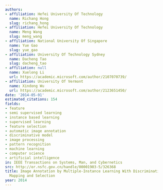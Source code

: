 ```yaml
---
authors:
- affiliation: Hefei University Of Technology
  name: Richang Hong
  slug: richang_hong
- affiliation: Hefei University Of Technology
  name: Meng Wang
  slug: meng_wang
- affiliation: National University Of Singapore
  name: Yue Gao
  slug: yue_gao
- affiliation: University Of Technology Sydney
  name: Dacheng Tao
  slug: dacheng_tao
- affiliation: null
  name: Xuelong Li
  url: https://academic.microsoft.com/author/2107070739/
- affiliation: University Of Vermont
  name: Xindong Wu
  url: https://academic.microsoft.com/author/2123651450/
date: '2014-05-01'
estimated_citations: 154
fields:
- feature
- semi supervised learning
- instance based learning
- supervised learning
- feature selection
- automatic image annotation
- discriminative model
- image processing
- pattern recognition
- machine learning
- computer science
- artificial intelligence
in: IEEE Transactions on Systems, Man, and Cybernetics
src: http://or.nsfc.gov.cn/handle/00001903-5/326368
title: Image Annotation by Multiple-Instance Learning With Discriminative Feature
  Mapping and Selection
year: 2014
---
```

